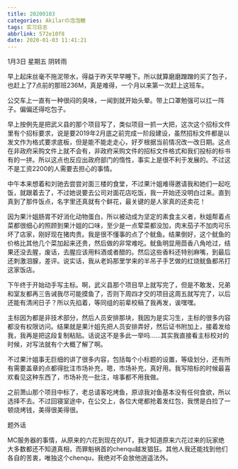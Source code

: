 ```yaml
---
title: 20200103
categories: Akilarの泡泡糖
tags: 实习日志
abbrlink: 572e10f8
date: 2020-01-03 11:41:21
---
```

1月3日 星期五 阴转雨

早上起床丝毫不拖泥带水，得益于昨天早早睡下。所以就算磨磨蹭蹭的买了包子，也赶上了7点前的那班236M，真是难得，一个月以来第一次赶上这班车。

公交车上一直有一种很闷的臭味，一闻到就开始头晕。带上口罩勉强可以扛一阵子。偏偏还得吃包子。

早上按例先是把武义县的那个项目写了，类似项目一抓一大把，这次这个招标文件里有个招标要求，说是要2019年2月底之前完成一阶段建设，虽然招标文件都是以发文作为格式要求底板，但是能不能走走心，好歹根据当前情况改一改日期。这点在非政府采购文件上就不会有，非政府采购文件的招标文件格式和我们投标的标书有的一拼。所以这点也反应出政府部门的惰性，事实上是很不利于发展的。不过这不是工资2200的人需要去担心的事情。

中午本来想着和刘驰去尝尝对面三楼的食堂，不过果汁姐难得邀请我和她们一起吃饭，就跟着去了，不过她说要去公司对面花店吃饭，我一开始还没明白过来。直到真到了那件饭点，名字里还真就有个鲜花，最关键的是人家真的还卖花！

因为果汁姐肠胃不好消化动物蛋白，所以被动成为坚定的素食主义者，秋姐帮着点菜都很细心的照顾到果汁姐的口味，至少是一点荤菜都没加，肉末茄子不加肉可乐坏了店家，刚好现在猪肉贵。我是很不懂事的点了个鱿鱼。结果倒好，这个鱿鱼的价格比其他几个菜加起来还贵，然后做的非常难吃。鱿鱼明显用茴香八角呛过，结果还没去腥，废话，去腥应该用料酒或者醋的。然后这些香料还特别麻嘴，到最后还刺激泪腺，差评。说实话，我从老妈那里学来的半吊子手艺做的红烧鱿鱼都吊打这家饭店。

下午终于开始动手写主标。啊，武义县那个项目早上就写完了，但是不敢发，兄弟和室友都再三告诫我尽可能摸鱼了，否则下周四才交的项目这周五就写完了，以后还能有清闲日子？所以先掐着，等同组的前辈校稿了我再发，诶嘿嘿。

主标因为都是非技术部分，然后人员安排那块，我因为是实习生，主标的很多内容都没有权限访问。结果就是果汁姐先把人员安排弄好，然后证书附加上，接着发给我，我再是把这段复制粘贴。话说这不是多此一举吗......其实我直接看主标校对的时候，对写法就有个大概了解了啊。

不过果汁姐事无巨细的讲了很多内容，包括每个小标题的设置，等级划分，还有所有需要盖章的点都得批注市场补充，嗯，市场补充，真好用。我写陪标的时候最喜欢看见这种东西了，市场补充一批注，啥事都不用我做。

之前萧山那个项目中标了，老总请客吃烤鱼，原谅我对鱼基本没有任何食欲，所以选择不去。不过回寝室途中，在公交上，各位大佬都抢着发红包，我愣是白捡了一顿烧烤钱，美得很美得很。

题外话

MC服务器的事情，从原来的六花到现在的UT，我才知道原来六花过来的玩家绝大多数都还不知道真相，而罪魁祸首的chenqu越发猖狂。其他人我还能找到他们各自的苦衷，唯独这个chenqu，我绝对不会放他逍遥法外。

